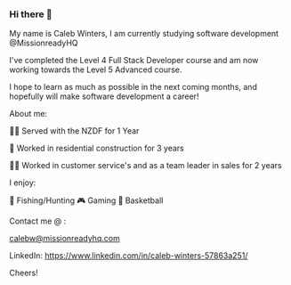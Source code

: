 ### Hi there 👋

My name is Caleb Winters, I am currently studying software development @MissionreadyHQ

I've completed the Level 4 Full Stack Developer course and am now working towards the Level 5 Advanced course.

I hope to learn as much as possible in the next coming months, and hopefully will make software development a career! 



About me:

💂‍♂️ Served with the NZDF for 1 Year

🔨 Worked in residential construction for 3 years

👨‍💼 Worked in customer service's and as a team leader in sales for 2 years

I enjoy:

🎣 Fishing/Hunting  🎮 Gaming 🏀 Basketball

Contact me @ :

calebw@missionreadyhq.com

LinkedIn: https://www.linkedin.com/in/caleb-winters-57863a251/


Cheers!







<!--
**brother-darkness/brother-darkness** is a ✨ _special_ ✨ repository because its `README.md` (this file) appears on your GitHub profile.

Here are some ideas to get you started:

- 🔭 I’m currently studying at MissionreadyHQ level 5, have alread
- 🌱 I’m currently learning ...
- 👯 I’m looking to collaborate on ...
- 🤔 I’m looking for help with ...
- 💬 Ask me about ...
- 📫 How to reach me: ...
- 😄 Pronouns: ...
- ⚡ Fun fact: ...
-->
